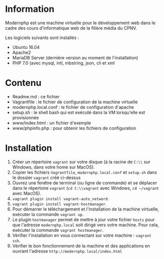Information
===========

Modernphp est une machine virtuelle pour le développement web dans le cadre
des cours d'informatique web de la filière média du CPNV.

Les logiciels suivants sont installés :

* Ubuntu 16.04
* Apache2
* MariaDB Server (dernière version au moment de l'installation)
* PHP 7.0 (avec mysql, intl, mbstring, json, cli et xml


Contenu
=======

* Readme.md : ce fichier
* Vagrantfile : le fichier de configuration de la machine virtuelle
* modernphp.local.conf : le fichier de configuration d'apache
* setup.sh : le shell bash qui est exécuté dans la VM lorsqu'elle est provisionnée
* www/index.html : un fichier d'exemple
* www/phpinfo.php : pour obtenir les fichiers de configuration

Installation
============

1. Créer un répertoire `vagrant` sur votre disque (à la racine de `C:\\` sur Windows, dans votre home sur MacOS).
2. Copier les fichiers `Vagrantfile`, `modernphp.local.conf` et `setup.sh` dans le dossier `vagrant` créé ci-dessus
3. Ouvrez une fenêtre de terminal (ou ligne de commande) et se déplacer dans le répertoire `vagrant`
   (`cd C:\\vagrant` avec Windows, `cd ~/vagrant` avec MacOS).
4. `vagrant plugin install vagrant-auto_netword`.
5. `vagrant plugin install vagrant-hostmanager`.
6. Pour démarrer le téléchargement et l'installation de la machine virtuelle, exécuter la commande `vagrant up`.
7. Le plugin `hostmanager` permet de mettre à jour votre fichier `hosts` pour que l'adresse `modernphp.local` soit
   dirigé vers votre machine. Pour cela, exécuter la commande `vagrant hostmanager`.
8. Vérifier l'installation en vous connectant sur votre machine : `vagrant ssh`.
9. Vérifier le bon fonctionnement de la machine et des applications en ouvrant l'adresse `http://modernphp.local/index.html`

